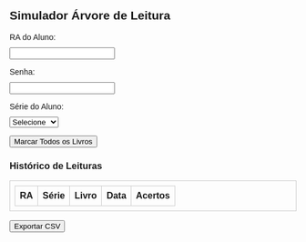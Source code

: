<!DOCTYPE html>
<html lang="pt-br">
<head>
  <meta charset="UTF-8">
  <title>Simulador Árvore de Leitura</title>
  <style>
    body { font-family: Arial, sans-serif; padding: 20px; }
    label, select, input { display: block; margin-bottom: 10px; }
    .historico { margin-top: 20px; }
    table, th, td { border: 1px solid #ccc; border-collapse: collapse; padding: 8px; }
  </style>
</head>
<body>

<h2>Simulador Árvore de Leitura</h2>

<form id="formulario">
  <label>RA do Aluno:</label>
  <input type="text" id="ra" required maxlength="12" pattern="[0-9]+">

  <label>Senha:</label>
  <input type="password" id="senha" required minlength="4">

  <label>Série do Aluno:</label>
  <select id="serie" required>
    <option value="">Selecione</option>
    <option value="6º Ano">6º Ano</option>
    <option value="7º Ano">7º Ano</option>
    <option value="8º Ano">8º Ano</option>
    <option value="9º Ano">9º Ano</option>
    <option value="1º Ano EM">1º Ano EM</option>
    <option value="2º Ano EM">2º Ano EM</option>
    <option value="3º Ano EM">3º Ano EM</option>
  </select>

  <button type="submit">Marcar Todos os Livros</button>
</form>

<div class="historico" id="historicoBox">
  <h3>Histórico de Leituras</h3>
  <table>
    <thead>
      <tr><th>RA</th><th>Série</th><th>Livro</th><th>Data</th><th>Acertos</th></tr>
    </thead>
    <tbody id="tabelaHistorico"></tbody>
  </table>
  <button id="btnExportar">Exportar CSV</button>
</div>

<script>
  const historico = [];
  const alunosRegistrados = new Map();
  const listaLivros = [
    "O Pequeno Príncipe",
    "Dom Casmurro",
    "Capitães da Areia",
    "O Alienista",
    "Memórias Póstumas de Brás Cubas",
    "A Hora da Estrela"
  ];

  document.addEventListener("DOMContentLoaded", () => {
    const form = document.getElementById("formulario");
    const btnExportar = document.getElementById("btnExportar");

    form.addEventListener("submit", function (e) {
      e.preventDefault();

      const ra = document.getElementById("ra").value.trim();
      const senha = document.getElementById("senha").value.trim();
      const serie = document.getElementById("serie").value;

      if (!validarRA(ra) || !validarSenha(senha)) {
        alert("RA ou senha inválidos.");
        return;
      }

      if (!alunosRegistrados.has(ra)) {
        alunosRegistrados.set(ra, senha);
      } else if (alunosRegistrados.get(ra) !== senha) {
        alert("Senha incorreta.");
        return;
      }

      // Impede novas execuções se já marcou todos os livros
      const execucoesDoAluno = historico.filter(entry => entry.ra === ocultarRA(ra)).length;
      if (execucoesDoAluno >= listaLivros.length) {
        alert("Todos os livros já foram marcados para este aluno.");
        return;
      }

      listaLivros.forEach(livro => {
        const jaMarcado = historico.find(entry => entry.ra === ocultarRA(ra) && entry.livro === livro);
        if (!jaMarcado) {
          historico.push({
            ra: ocultarRA(ra),
            serie: serie,
            livro: livro,
            data: new Date().toLocaleDateString(),
            acertos: gerarAcertosFixos()
          });
        }
      });

      atualizarTabela();
    });

    btnExportar.addEventListener("click", exportarCSV);
  });

  function validarRA(ra) {
    return /^[0-9]{4,12}$/.test(ra);
  }

  function validarSenha(senha) {
    return senha.length >= 4;
  }

  function ocultarRA(ra) {
    return ra.slice(0, 2) + "***" + ra.slice(-2);
  }

  function gerarAcertosFixos() {
    return 10; // Valor fixo para evitar variações
  }

  function atualizarTabela() {
    const tabela = document.getElementById("tabelaHistorico");
    tabela.innerHTML = "";
    historico.forEach(item => {
      tabela.innerHTML += `<tr>
        <td>${item.ra}</td>
        <td>${item.serie}</td>
        <td>${item.livro}</td>
        <td>${item.data}</td>
        <td>${item.acertos}</td>
      </tr>`;
    });
  }

  function exportarCSV() {
    let csv = "RA,Série,Livro,Data,Acertos\n";
    historico.forEach(item => {
      csv += `${item.ra},${item.serie},${item.livro},${item.data},${item.acertos}\n`;
    });

    const blob = new Blob([csv], { type: "text/csv" });
    const url = window.URL.createObjectURL(blob);
    const a = document.createElement("a");
    a.href = url;
    a.download = "historico.csv";
    a.click();
    window.URL.revokeObjectURL(url);
  }
</script>

</body>
</html>